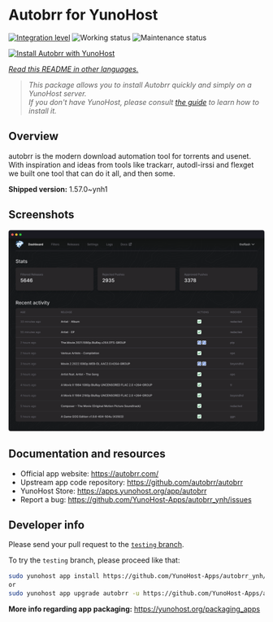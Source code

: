 <!--
N.B.: This README was automatically generated by <https://github.com/YunoHost/apps/tree/master/tools/readme_generator>
It shall NOT be edited by hand.
-->

# Autobrr for YunoHost

[![Integration level](https://apps.yunohost.org/badge/integration/autobrr)](https://ci-apps.yunohost.org/ci/apps/autobrr/)
![Working status](https://apps.yunohost.org/badge/state/autobrr)
![Maintenance status](https://apps.yunohost.org/badge/maintained/autobrr)

[![Install Autobrr with YunoHost](https://install-app.yunohost.org/install-with-yunohost.svg)](https://install-app.yunohost.org/?app=autobrr)

*[Read this README in other languages.](./ALL_README.md)*

> *This package allows you to install Autobrr quickly and simply on a YunoHost server.*  
> *If you don't have YunoHost, please consult [the guide](https://yunohost.org/install) to learn how to install it.*

## Overview

autobrr is the modern download automation tool for torrents and usenet. With inspiration and ideas from tools like trackarr, autodl-irssi and flexget we built one tool that can do it all, and then some.

**Shipped version:** 1.57.0~ynh1

## Screenshots

![Screenshot of Autobrr](./doc/screenshots/autobrr-front.png)

## Documentation and resources

- Official app website: <https://autobrr.com/>
- Upstream app code repository: <https://github.com/autobrr/autobrr>
- YunoHost Store: <https://apps.yunohost.org/app/autobrr>
- Report a bug: <https://github.com/YunoHost-Apps/autobrr_ynh/issues>

## Developer info

Please send your pull request to the [`testing` branch](https://github.com/YunoHost-Apps/autobrr_ynh/tree/testing).

To try the `testing` branch, please proceed like that:

```bash
sudo yunohost app install https://github.com/YunoHost-Apps/autobrr_ynh/tree/testing --debug
or
sudo yunohost app upgrade autobrr -u https://github.com/YunoHost-Apps/autobrr_ynh/tree/testing --debug
```

**More info regarding app packaging:** <https://yunohost.org/packaging_apps>
